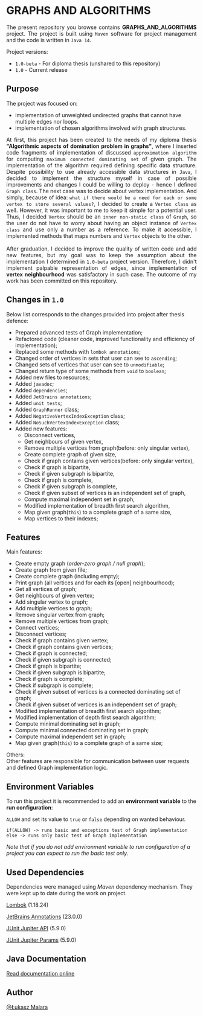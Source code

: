 
# GRAPHS AND ALGORITHMS

<p align="justify">
The present repository you browse contains <b>GRAPHS_AND_ALGORITHMS</b> project. The project is built using 
<code>Maven</code> software for project management and the code is written in <code>Java 14</code>.
</p>

Project versions:
- `1.0-beta` - For diploma thesis (unshared to this repository)
- `1.0` - Current release

## Purpose

The project was focused on:

- implementation of unweighted undirected graphs that cannot have multiple edges nor loops.
- implementation of chosen algorithms involved with graph structures.

<p align="justify">
At first, this project has been created to the needs of my diploma thesis 
<b>"Algorithmic aspects of domination problem in graphs"</b>, where I inserted code fragments of implementation of 
discussed <code>approximation algorithm</code> for computing <code>maximum connected dominating set</code> of given graph. 
The implementation of the algorithm required defining specific data structure. Despite possibility to use already accessible 
data structures in <code>Java</code>, I decided to implement the structure myself in case of possible improvements and changes 
I could be willing to deploy - hence I defined <code>Graph class</code>. The next case was to decide about vertex implementation. 
And simply, because of idea: <code>what if there would be a need for each or some vertex to store several values?</code>, I decided to 
create a <code>Vertex class</code> as well. However, it was important to me to keep it simple for a potential user.
Thus, I decided <code>Vertex</code> should be an <code>inner non-static class</code> of <code>Graph</code>, so the user 
do not have to worry about having an object instance of <code>Vertex class</code> and use only a number as a reference. 
To make it accessible, I implemented methods that maps numbers and <code>Vertex</code> objects to the other.
<br>
<br>
After graduation, I decided to improve the quality of written code and add new features, but my goal was to keep
the assumption about the implementation I determined in <code>1.0-beta</code> project version. Therefore, I didn't 
implement palpable representation of edges, since implementation of <b>vertex neighbourhood</b> was satisfactory in such case. 
The outcome of my work has been committed on this repository.
</p>

## Changes in `1.0`

Below list corresponds to the changes provided into project after thesis defence:
- Prepared advanced tests of Graph implementation;
- Refactored code (cleaner code, improved functionality and efficiency of implementation);
- Replaced some methods with `lombok annotations`;
- Changed order of vertices in sets that user can see to `ascending`;
- Changed sets of vertices that user can see to `unmodifiable`;
- Changed return type of some methods from `void` to `boolean`;
- Added new files to resources;
- Added `javadoc`;
- Added `dependencies`;
- Added `JetBrains annotations`;
- Added `unit tests`;
- Added `GraphRunner` class;
- Added `NegativeVertexIndexException` class;
- Added `NoSuchVertexIndexException` class;
- Added new features:
  - Disconnect vertices,
  - Get neighbours of given vertex,
  - Remove multiple vertices from graph(before: only singular vertex),
  - Create complete graph of given size,
  - Check if graph contains given vertices(before: only singular vertex),
  - Check if graph is bipartite,
  - Check if given subgraph is bipartite,
  - Check if graph is complete,
  - Check if given subgraph is complete,
  - Check if given subset of vertices is an independent set of graph,
  - Compute maximal independent set in graph,
  - Modified implementation of breadth first search algorithm,
  - Map given graph(`this`) to a complete graph of a same size,
  - Map vertices to their indexes;

## Features

Main features:
- Create empty graph (_order-zero graph / null graph_);
- Create graph from given file;
- Create complete graph (including empty);
- Print graph (all vertices and for each its [open] neighbourhood);
- Get all vertices of graph;
- Get neighbours of given vertex;
- Add singular vertex to graph;
- Add multiple vertices to graph;
- Remove singular vertex from graph;
- Remove multiple vertices from graph;
- Connect vertices;
- Disconnect vertices;
- Check if graph contains given vertex;
- Check if graph contains given vertices;
- Check if graph is connected;
- Check if given subgraph is connected;
- Check if graph is bipartite;
- Check if given subgraph is bipartite;
- Check if graph is complete;
- Check if subgraph is complete;
- Check if given subset of vertices is a connected dominating set of graph;
- Check if given subset of vertices is an independent set of graph;
- Modified implementation of breadth first search algorithm;
- Modified implementation of depth first search algorithm;
- Compute minimal dominating set in graph;
- Compute minimal connected dominating set in graph;
- Compute maximal independent set in graph;
- Map given graph(`this`) to a complete graph of a same size;

Others:
<br>
Other features are responsible for communication between user requests and defined Graph implementation logic.

## Environment Variables

To run this project it is recommended to add an **environment variable** to the **run configuration**:

`ALLOW`
and set its value to `true` or `false` depending on wanted behaviour.

```
if(ALLOW) -> runs basic and exceptions test of Graph implementation
else -> runs only basic test of Graph implementation
```

_Note that if you do not add environment variable to run configuration of a project you can expect to run the basic test only._

## Used Dependencies

Dependencies were managed using _Maven_ dependency mechanism. They were kept up to date during the work on project.

[Lombok](https://projectlombok.org/) (1.18.24)

[JetBrains Annotations](https://www.jetbrains.com/help/idea/annotating-source-code.html) (23.0.0)

[JUnit Jupiter API](https://junit.org/junit5/docs/5.9.0/api/org.junit.jupiter.api/module-summary.html) (5.9.0)

[JUnit Jupiter Params](https://junit.org/junit5/docs/5.9.0/api/org.junit.jupiter.params/module-summary.html) (5.9.0)

## Java Documentation

[Read documentation online](https://lucasmalara.github.io/graphs-and-algorithms/ "Java documentation")

## Author

[@Łukasz Malara](https://github.com/lucasmalara "author")
